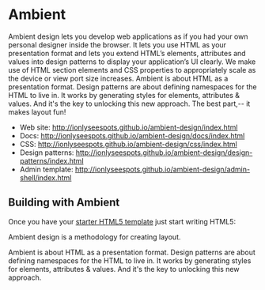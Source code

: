 Ambient
=========

Ambient design lets you develop web applications as if you had your own personal designer inside the browser.  It lets you
use HTML as your presentation format and lets you extend HTML’s
elements, attributes and values into design patterns to display your application’s UI clearly.
We make use of HTML section elements and CSS properties to appropriately scale as the device or view port size increases.
Ambient is about HTML as a presentation format. Design patterns are about defining namespaces for the HTML to live in.
It works by generating styles for elements, attributes & values. And it's the key to unlocking this new approach.
The best part,-- it makes layout fun!

* Web site: http://ionlyseespots.github.io/ambient-design/index.html
* Docs: http://ionlyseespots.github.io/ambient-design/docs/index.html
* CSS: http://ionlyseespots.github.io/ambient-design/css/index.html
* Design patterns: http://ionlyseespots.github.io/ambient-design/design-patterns/index.html
* Admin template: http://ionlyseespots.github.io/ambient-design/admin-shell/index.html

Building with Ambient
---------
Once you have your [starter HTML5 template](http://ionlyseespots.github.io/ambient-design/examples/starter-template/index.html) just start writing HTML5:


Ambient design is a methodology for creating layout.

Ambient is about HTML as a presentation format. Design patterns are about defining namespaces for the HTML to live in. It works by generating styles for elements, attributes & values. And it's the key to unlocking this new approach.